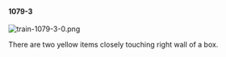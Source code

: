 #### 1079-3
![train-1079-3-0.png](https://github.com/lil-lab/nlvr/raw/master/nlvr/train/images/12/train-1079-3-0.png "train-1079-3-0.png")

There are two yellow items closely touching right wall of a box.